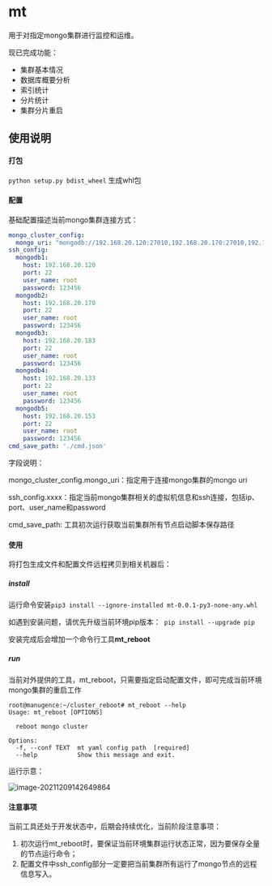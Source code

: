 # mt

用于对指定mongo集群进行监控和运维。

现已完成功能：

- 集群基本情况
- 数据库概要分析
- 索引统计
- 分片统计
- 集群分片重启

## 使用说明

#### 打包

`python setup.py bdist_wheel` 生成whl包

#### 配置

基础配置描述当前mongo集群连接方式：

```yaml
mongo_cluster_config:
  mongo_uri: "mongodb://192.168.20.120:27010,192.168.20.170:27010,192.168.20.183:27010"
ssh_config:
  mongodb1:
    host: 192.168.20.120
    port: 22
    user_name: root
    password: 123456
  mongodb2:
    host: 192.168.20.170
    port: 22
    user_name: root
    password: 123456
  mongodb3:
    host: 192.168.20.183
    port: 22
    user_name: root
    password: 123456
  mongodb4:
    host: 192.168.20.133
    port: 22
    user_name: root
    password: 123456
  mongodb5:
    host: 192.168.20.153
    port: 22
    user_name: root
    password: 123456
cmd_save_path: './cmd.json'
```

字段说明：

mongo_cluster_config.mongo_uri：指定用于连接mongo集群的mongo uri

ssh_config.xxxx：指定当前mongo集群相关的虚拟机信息和ssh连接，包括ip、port、user_name和password

cmd_save_path: 工具初次运行获取当前集群所有节点启动脚本保存路径

#### 使用

将打包生成文件和配置文件远程拷贝到相关机器后：

##### install

运行命令安装`pip3 install --ignore-installed mt-0.0.1-py3-none-any.whl`

如遇到安装问题，请优先升级当前环境pip版本：` pip install --upgrade pip`

安装完成后会增加一个命令行工具**mt_reboot**

##### run

当前对外提供的工具，mt_reboot，只需要指定启动配置文件，即可完成当前环境mongo集群的重启工作

```shell
root@manugence:~/cluster_reboot# mt_reboot --help
Usage: mt_reboot [OPTIONS]

  reboot mongo cluster

Options:
  -f, --conf TEXT  mt yaml config path  [required]
  --help           Show this message and exit.
```

运行示意：

![image-20211209142649864](http://gitlab.wh.zjrealtech.com//dev/pics/uploads/1709f72f65edd6d3469738a15f9a8922/image-20211209142649864.png)

#### 注意事项

当前工具还处于开发状态中，后期会持续优化，当前阶段注意事项：

1. 初次运行mt_reboot时，要保证当前环境集群运行状态正常，因为要保存全量的节点运行命令；
2. 配置文件中ssh_config部分一定要把当前集群所有运行了mongo节点的远程信息写入。